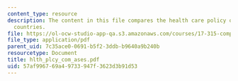 ```yaml
---
content_type: resource
description: The content in this file compares the health care policy of US with other
  countries.
file: https://ol-ocw-studio-app-qa.s3.amazonaws.com/courses/17-315-comparative-health-policy-fall-2004/57af996769a49733947f3623d3b91d53_hlth_plcy_com_ases.pdf
file_type: application/pdf
parent_uid: 7c35ace0-0691-b5f2-3ddb-b9640a9b240b
resourcetype: Document
title: hlth_plcy_com_ases.pdf
uid: 57af9967-69a4-9733-947f-3623d3b91d53
---
```

